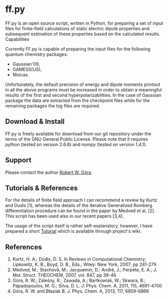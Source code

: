 ff.py
=====

FF.py is an open source script, written in Python, for preparing a set of input files for finite-field calculations of static electric dipole properties and subsequent estimation of these properties based on the calculated results.
Capabilities

Currently FF.py is capable of preparing the input files for the following quantum chemistry packages:
- Gaussian'09,
- GAMESS(US),
- Molcas.

Unfortunately, the default precision of energy and dipole moments printout in all the above programs must be increased in order to obtain a meaningful results of the first and second hyperpolarizabilities. In the case of Gaussian package the data are extracted from the checkpoint files while for the remaining packages the log files are required.

## Download & Install ##

FF.py is freely available for download from our git repository under the terms of the GNU General Public License. Please note that it requires python (tested on version 2.6.6) and numpy (tested on version 1.4.1).

## Support ##

Please contact the author [Robert W. Góra](mailto:robert.gora@pwr.edu.pl).

## Tutorials & References ##

For the details of finite field approach I can recommend a review by Kurtz and Dudis [1], whereas the details of the iterative Generalized Romberg differentiation procedure can be found in the paper by Medved et al. [2]. This script has been used also in our recent papers [3,4].

The usage of the script itself is rather self-explanatory, however, I have prepared a short [Tutorial](https://github.com/rgora/FF.py/wiki/tutorial) which is available through project's wiki.

## References ##

1. Kurtz, H. A.; Dudis, D. S. In Reviews in Computational Chemistry; Lipkowitz, K. B., Boyd, D. B., Eds.; Wiley: New York, 2007; pp 241-279
2. Medved, M.; Stachová, M.; Jacquemin, D.; André, J.; Perpète, E. A.; J. Mol. Struct. THEOCHEM, 2007, vol. 847, pp 39-46
3. Góra, R. W.; Zaleśny, R.; Zawada, A.; Bartkowiak, W.; Skwara, B.; Papadopoulos, M. G.; Silva, D. L. J. Phys. Chem. A, 2011, 115, 4691-4700
4. Góra, R. W. and Błasiak B. J. Phys. Chem. A, 2013, 117, 6859-6866
